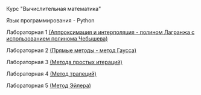 Курс "Вычислительная математика"

Язык программирования - Python

Лабораторная 1 [(Аппроксимация и интерполяция - полином Лагранжа с использованием полинома Чебышева)](https://github.com/mkkkpln/Computational-Maths-4-term/blob/main/%D0%92%D1%8B%D1%87%D0%9C%D0%B0%D1%821.pdf)

Лабораторная 2 [(Прямые методы - метод Гаусса)](https://github.com/mkkkpln/Computational-Maths-4-term/blob/main/%D0%92%D1%8B%D1%87%D0%9C%D0%B0%D1%822.pdf)

Лабораторная 3 [(Метода простых итераций)](https://github.com/mkkkpln/Computational-Maths-4-term/blob/main/%D0%92%D1%8B%D1%87%D0%9C%D0%B0%D1%823.pdf)

Лабораторная 4 [(Метод трапеций)](https://github.com/mkkkpln/Computational-Maths-4-term/blob/main/%D0%92%D1%8B%D1%87%D0%9C%D0%B0%D1%824.pdf)

Лабораторная 5 [(Метод Эйлера)](https://github.com/mkkkpln/Computational-Maths-4-term/blob/main/%D0%92%D1%8B%D1%87%D0%9C%D0%B0%D1%825.pdf)
